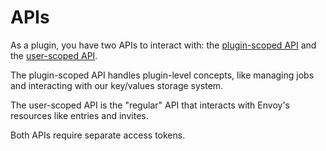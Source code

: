 # APIs

As a plugin, you have two APIs to interact with: the [plugin-scoped API](the-plugin-api.md) and the [user-scoped API](the-user-api.md).

The plugin-scoped API handles plugin-level concepts, like managing jobs and interacting with our key/values storage system.

The user-scoped API is the "regular" API that interacts with Envoy's resources like entries and invites.

Both APIs require separate access tokens.

